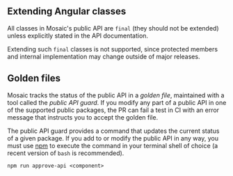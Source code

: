 ## Extending Angular classes

All classes in Mosaic's public API are `final` (they should not be extended) unless explicitly stated in the API documentation.

Extending such `final` classes is not supported, since protected members and internal implementation may change outside of major releases.

## Golden files

Mosaic tracks the status of the public API in a *golden file*, maintained with a tool called the *public API guard*.
If you modify any part of a public API in one of the supported public packages, the PR can fail a test in CI with an error message that instructs you to accept the golden file.

The public API guard provides a command that updates the current status of a given package. If you add to or modify the public API in any way, you must use [npm](https://docs.npmjs.com/) to execute the command in your terminal shell of choice (a recent version of `bash` is recommended).

```shell
npm run approve-api <component>
```
